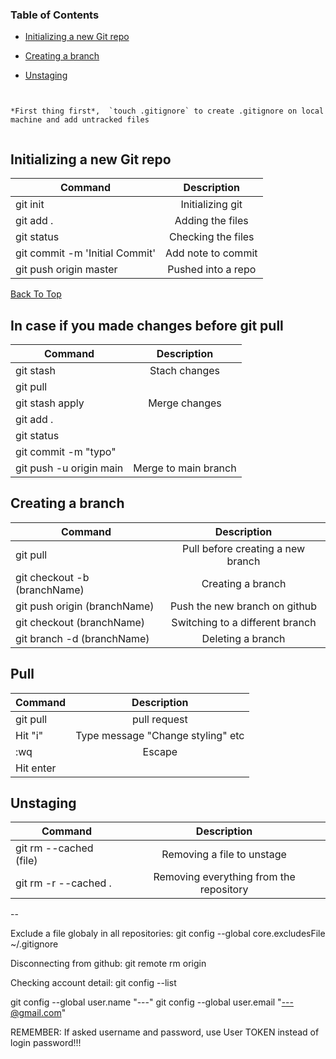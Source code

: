 
### Table of Contents

* [Initializing a new Git repo](#initializing-a-new-git-repo)

* [Creating a branch](#creating-a-branch)

* [Unstaging](#unstaging)


```


*First thing first*,  `touch .gitignore` to create .gitignore on local machine and add untracked files


```


Initializing a new Git repo
--

| Command       | Description           | 
| ------------- |:-------------:| 
| git init            | Initializing git | 
| git add .           | Adding the files    |  
| git status          | Checking the files     | 
| git commit -m 'Initial Commit' | Add note to commit     | 
| git push origin master   | Pushed into a repo     | 



[Back To Top](#table-of-contents)


In case if you made changes before git pull
--

| Command       | Description           | 
| ------------- |:-------------:| 
| git stash | Stach changes |
| git pull   |    | 
| git stash apply | Merge changes|
| git add . |  |
| git status | |
| git commit -m "typo" | |
| git push -u origin main | Merge to main branch|




Creating a branch
--

| Command       | Description           | 
| ------------- |:-------------:| 
| git pull | Pull before creating a new branch |
| git checkout -b (branchName)   | Creating a branch    | 
| git push origin (branchName) | Push the new branch on github |
| git checkout (branchName) | Switching to a different branch  |
| git branch -d (branchName) | Deleting a branch |


Pull
--
| Command       | Description           | 
| ------------- |:-------------:| 
| git pull     | pull request  |
| Hit "i"      | Type  message "Change styling" etc |
| :wq          | Escape    |
| Hit enter    |            |


Unstaging 
--

| Command       | Description           | 
| ------------- |:-------------:| 
| git rm --cached (file)    | Removing a file to unstage    | 
| git rm -r --cached .  | Removing everything from the repository     | 



--


Exclude a file globaly in all repositories:
git config --global core.excludesFile ~/.gitignore

Disconnecting from github:
git remote rm origin

Checking account detail:
git config --list

git config --global user.name "---"
git config --global user.email "---@gmail.com"

REMEMBER: If asked username and password, use User TOKEN instead of login password!!! 



